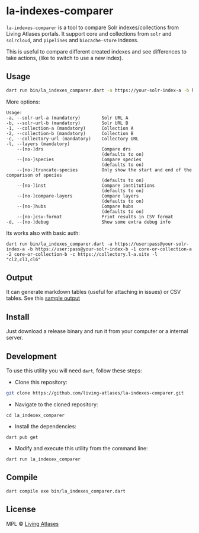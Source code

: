 # la-indexes-comparer

`la-indexes-comparer` is a tool to compare Solr indexes/collections from Living Atlases portals. It support core and collections from `solr` and `solrcloud`, and `pipelines` and `biocache-store` indexes.

This is useful to compare different created indexes and see differences to take actions, (like to switch to use a new index).

## Usage

``` bash
dart run bin/la_indexes_comparer.dart -a https://your-solr-index-a -b https://your-solr-index-b -1 core-or-collection-a -2 core-or-collection-b -c https://collectory.l-a.site -l "cl2,cl3,cl6"
```

More options:
```
Usage:
-a, --solr-url-a (mandatory)        Solr URL A
-b, --solr-url-b (mandatory)        Solr URL B
-1, --collection-a (mandatory)      Collection A
-2, --collection-b (mandatory)      Collection B
-c, --collectory-url (mandatory)    Collectory URL
-l, --layers (mandatory)
    --[no-]drs                      Compare drs
                                    (defaults to on)
    --[no-]species                  Compare species
                                    (defaults to on)
    --[no-]truncate-species         Only show the start and end of the comparison of species
                                    (defaults to on)
    --[no-]inst                     Compare institutions
                                    (defaults to on)
    --[no-]compare-layers           Compare layers
                                    (defaults to on)
    --[no-]hubs                     Compare hubs
                                    (defaults to on)
    --[no-]csv-format               Print results in CSV format
-d, --[no-]debug                    Show some extra debug info
```

Its works also with basic auth:
``` 
dart run bin/la_indexes_comparer.dart -a https://user:pass@your-solr-index-a -b https://user:pass@your-solr-index-b -1 core-or-collection-a -2 core-or-collection-b -c https://collectory.l-a.site -l "cl2,cl3,cl6" 
```

## Output

It can generate markdown tables (useful for attaching in issues) or CSV tables. See this [sample output](results-sample.md)

## Install

Just download a release binary and run it from your computer or a internal server.

## Development

To use this utility you will need `dart`, follow these steps:
- Clone this repository:
```bash
git clone https://github.com/living-atlases/la-indexes-comparer.git
```
- Navigate to the cloned repository:
```
cd la_indexex_comparer
```
- Install the dependencies:
```
dart pub get
```
- Modify and execute this utility from the command line:
```
dart run la_indexex_comparer
```

## Compile

```
dart compile exe bin/la_indexes_comparer.dart
```

## License

MPL © [Living Atlases](https://living-atlases.gbif.org)
